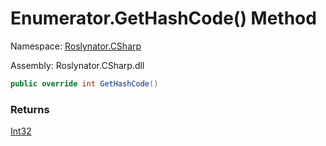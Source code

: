 # Enumerator\.GetHashCode\(\) Method

Namespace: [Roslynator.CSharp](../../../../README.md)

Assembly: Roslynator\.CSharp\.dll

```csharp
public override int GetHashCode()
```

### Returns

[Int32](https://docs.microsoft.com/en-us/dotnet/api/system.int32)

